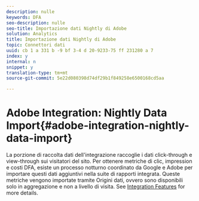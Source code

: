```yaml
---
description: nulle
keywords: DFA
seo-description: nulle
seo-title: Importazione dati Nightly di Adobe
solution: Analytics
title: Importazione dati Nightly di Adobe
topic: Connettori dati
uuid: cb 1 a 331 b -9 bf 3-4 d 20-9233-75 ff 231280 a 7
index: y
internal: n
snippet: y
translation-type: tm+mt
source-git-commit: 5e22d080398d74df29b1f849258e6500168cd5aa

---
```



# Adobe Integration: Nightly Data Import{#adobe-integration-nightly-data-import}

La porzione di raccolta dati dell'integrazione raccoglie i dati click-through e view-through sui visitatori del sito. Per ottenere metriche di clic, impression e costi DFA, esiste un processo notturno coordinato da Google e Adobe per importare questi dati aggiuntivi nella suite di rapporti integrata. Queste metriche vengono importate tramite Origini dati, ovvero sono disponibili solo in aggregazione e non a livello di visita. See [Integration Features](../dfa-data-connector-analytics/dfa-integration-features.md#concept-ff93289d1662410e98f62c200394b3e3) for more details.
